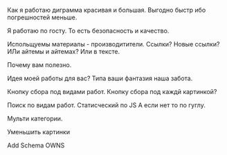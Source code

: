 

Как я работаю диграмма красивая и большая. Выгодно быстр ибо погрешностей меньше.

Я работаю по госту. То есть безопасность и качество.

Испольщуемы материалы - производитители. Ссылки? Новые ссылки? ИЛи айтемы и айтемах? Или в тексте.

Почему вам полезно. 

Идея моей работы для вас? Типа ваши фантазия наша забота.

Кнопку сбора под видами работ. Кнопку сбора под каждй картинкой?

Поиск по видам работ. Статисческий по JS А если нет то по гуглу.

Мульти категории.

Уменьшить картинки

Add Schema OWNS